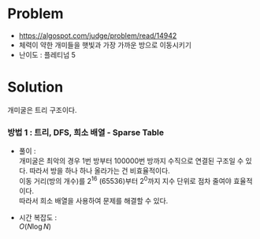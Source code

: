 # Problem
* https://algospot.com/judge/problem/read/14942
* 체력이 약한 개미들을 햇빛과 가장 가까운 방으로 이동시키기
* 난이도 : 플레티넘 5

# Solution
개미굴은 트리 구조이다.

### 방법 1 : 트리, DFS, 희소 배열 - Sparse Table
* 풀이 :  
개미굴은 최악의 경우 1번 방부터 100000번 방까지 수직으로 연결된 구조일 수 있다. 따라서 방을 하나 하나 올라가는 건 비효율적이다.   
이동 거리(방의 개수)를 $2^{16}$    $(65536)$부터 $2^0$까지 지수 단위로 점차 줄여야 효율적이다.   
따라서 희소 배열을 사용하여 문제를 해결할 수 있다.

* 시간 복잡도 :   
$O(N\log N)$
<br></br>
